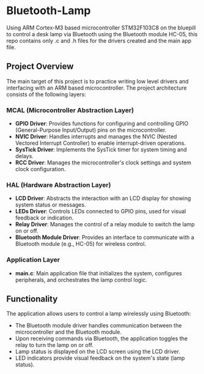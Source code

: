 # Bluetooth-Lamp
 Using ARM Cortex-M3 based microcontroller STM32F103C8 on the bluepill to control a desk lamp via Bluetooth using the Bluetooth module HC-05, this repo contains only .c and .h files for the drivers created and the main app file.

## Project Overview

The main target of this project is to practice writing low level drivers and interfacing with an ARM based microcontroller. The project architecture consists of the following layers:

### MCAL (Microcontroller Abstraction Layer)

- **GPIO Driver**: Provides functions for configuring and controlling GPIO (General-Purpose Input/Output) pins on the microcontroller.
- **NVIC Driver**: Handles interrupts and manages the NVIC (Nested Vectored Interrupt Controller) to enable interrupt-driven operations.
- **SysTick Driver**: Implements the SysTick timer for system timing and delays.
- **RCC Driver**: Manages the microcontroller's clock settings and system clock configuration.

### HAL (Hardware Abstraction Layer)

- **LCD Driver**: Abstracts the interaction with an LCD display for showing system status or messages.
- **LEDs Driver**: Controls LEDs connected to GPIO pins, used for visual feedback or indication.
- **Relay Driver**: Manages the control of a relay module to switch the lamp on or off.
- **Bluetooth Module Driver**: Provides an interface to communicate with a Bluetooth module (e.g., HC-05) for wireless control.

### Application Layer

- **main.c**: Main application file that initializes the system, configures peripherals, and orchestrates the lamp control logic.

## Functionality

The application allows users to control a lamp wirelessly using Bluetooth:
- The Bluetooth module driver handles communication between the microcontroller and the Bluetooth module.
- Upon receiving commands via Bluetooth, the application toggles the relay to turn the lamp on or off.
- Lamp status is displayed on the LCD screen using the LCD driver.
- LED indicators provide visual feedback on the system's state (lamp status).

